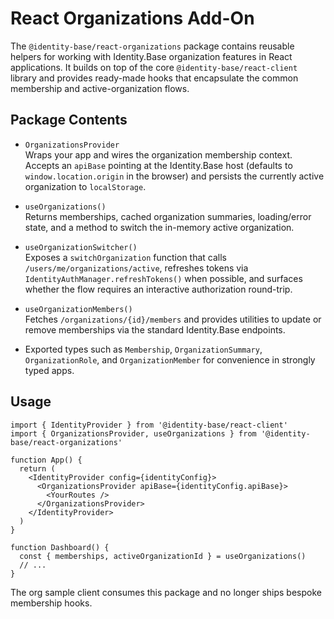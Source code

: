 # React Organizations Add-On

The `@identity-base/react-organizations` package contains reusable helpers for working with
Identity.Base organization features in React applications. It builds on top of the core
`@identity-base/react-client` library and provides ready-made hooks that encapsulate the common
membership and active-organization flows.

## Package Contents

- `OrganizationsProvider`  
  Wraps your app and wires the organization membership context. Accepts an `apiBase` pointing at
  the Identity.Base host (defaults to `window.location.origin` in the browser) and persists the
  currently active organization to `localStorage`.

- `useOrganizations()`  
  Returns memberships, cached organization summaries, loading/error state, and a method to switch
  the in-memory active organization.

- `useOrganizationSwitcher()`  
  Exposes a `switchOrganization` function that calls `/users/me/organizations/active`, refreshes
  tokens via `IdentityAuthManager.refreshTokens()` when possible, and surfaces whether the flow
  requires an interactive authorization round-trip.

- `useOrganizationMembers()`  
  Fetches `/organizations/{id}/members` and provides utilities to update or remove memberships via
  the standard Identity.Base endpoints.

- Exported types such as `Membership`, `OrganizationSummary`, `OrganizationRole`, and
  `OrganizationMember` for convenience in strongly typed apps.

## Usage

```tsx
import { IdentityProvider } from '@identity-base/react-client'
import { OrganizationsProvider, useOrganizations } from '@identity-base/react-organizations'

function App() {
  return (
    <IdentityProvider config={identityConfig}>
      <OrganizationsProvider apiBase={identityConfig.apiBase}>
        <YourRoutes />
      </OrganizationsProvider>
    </IdentityProvider>
  )
}

function Dashboard() {
  const { memberships, activeOrganizationId } = useOrganizations()
  // ...
}
```

The org sample client consumes this package and no longer ships bespoke membership hooks.
